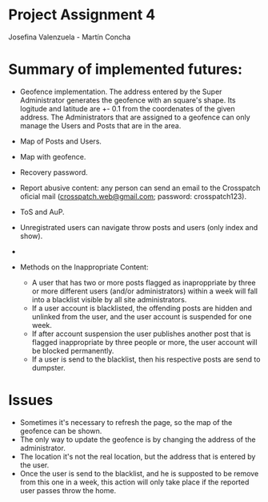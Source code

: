 # Project Assignment 4
Josefina Valenzuela - Martín Concha

# Summary of implemented futures:

  - Geofence implementation. The address entered by the Super Administrator generates the geofence with an square's shape. Its logitude and latitude are +- 0.1 from the coordenates of the given address. The Administrators that are assigned to a geofence can only manage the Users and Posts that are in the area.
  - Map of Posts and Users.
  - Map with geofence.
  - Recovery password.
  - Report abusive content: any person can send an email to the Crosspatch oficial mail (crosspatch.web@gmail.com; password: crosspatch123).
  - ToS and AuP.
  - Unregistrated users can navigate throw posts and users (only index and show).
  - 
  
  - Methods on the Inappropriate Content: 
    * A user that has two or more posts flagged as inaproppriate by three or more different users (and/or administrators) within a week will fall into a blacklist visible by all site administrators.
    * If a user account is blacklisted, the offending posts are hidden and unlinked from the user, and the user account is suspended for one week.
    * If after account suspension the user publishes another post that is flagged inappropriate by three people or more, the user account will be blocked permanently.
    * If a user is send to the blacklist, then his respective posts are send to dumpster.


# Issues
  - Sometimes it's necessary to refresh the page, so the map of the geofence can be shown.
  - The only way to update the geofence is by changing the address of the administrator.
  - The location it's not the real location, but the address that is entered by the user.
  - Once the user is send to the blacklist, and he is supposted to be remove from this one in a week, this action will only take place if the reported user passes throw the home.
  

